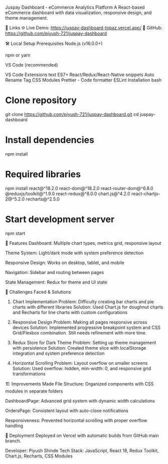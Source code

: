 
Juspay Dashboard - eCommerce Analytics Platform
A React-based eCommerce dashboard with data visualization, responsive design, and theme management.

🚀 Links
🌐 Live Demo: https://juspay-dashboard-topaz.vercel.app/
📁 GitHub: https://github.com/piyush-721/juspay-dashboard

🛠️ Local Setup
Prerequisites
Node.js (v16.0.0+)

npm or yarn

VS Code (recommended)

VS Code Extensions
text
ES7+ React/Redux/React-Native snippets
Auto Rename Tag
CSS Modules
Prettier - Code formatter
ESLint
Installation
bash
# Clone repository
git clone https://github.com/piyush-721/juspay-dashboard.git
cd juspay-dashboard

# Install dependencies
npm install

# Required libraries
npm install react@^18.2.0 react-dom@^18.2.0 react-router-dom@^6.8.0 @reduxjs/toolkit@^1.9.0 react-redux@^8.0.0 chart.js@^4.2.0 react-chartjs-2@^5.2.0 recharts@^2.5.0

# Start development server
npm start

🎯 Features
Dashboard: Multiple chart types, metrics grid, responsive layout

Theme System: Light/dark mode with system preference detection

Responsive Design: Works on desktop, tablet, and mobile

Navigation: Sidebar and routing between pages

State Management: Redux for theme and UI state

🚧 Challenges Faced & Solutions
1. Chart Implementation
Problem: Difficulty creating bar charts and pie charts with different libraries
Solution: Used Chart.js for doughnut charts and Recharts for line charts with custom configurations

2. Responsive Design
Problem: Making all pages responsive across devices
Solution: Implemented progressive breakpoint system and CSS Grid/Flexbox combination. Still needs refinement with more time.

3. Redux Store for Dark Theme
Problem: Setting up theme management with persistence
Solution: Created theme slice with localStorage integration and system preference detection

4. Horizontal Scrolling
Problem: Layout overflow on smaller screens
Solution: Used overflow: hidden, min-width: 0, and responsive grid transformations

🏗️ Improvements Made
File Structure: Organized components with CSS modules in separate folders

DashboardPage: Advanced grid system with dynamic width calculations

OrdersPage: Consistent layout with auto-close notifications

Responsiveness: Prevented horizontal scrolling with proper overflow handling

🚀 Deployment
Deployed on Vercel with automatic builds from GitHub main branch.

Developer: Piyush Shinde
Tech Stack: JavaScript, React 18, Redux Toolkit, Chart.js, Recharts, CSS Modules
